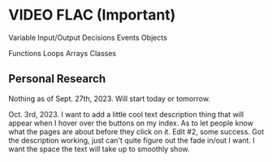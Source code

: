 # VIDEO FLAC (Important)

Variable
Input/Output
Decisions
Events
Objects

Functions
Loops
Arrays
Classes

## Personal Research

Nothing as of Sept. 27th, 2023. Will start today or tomorrow.

Oct. 3rd, 2023. I want to add a little cool text description thing that will appear when I hover over the buttons on my index. As to let people know what the pages are about before they click on it.
Edit #2, some success. Got the description working, just can't quite figure out the fade in/out I want. I want the space the text will take up to smoothly show.
